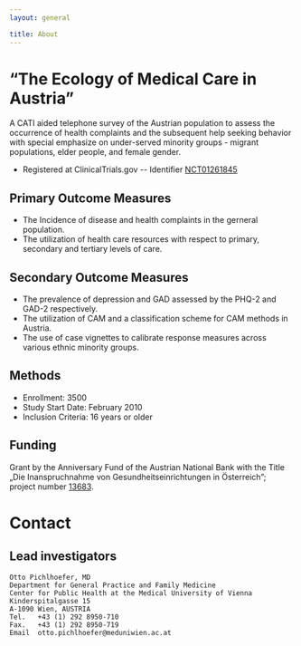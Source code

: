 ```yaml
---
layout: general

title: About
---
```


“The Ecology of Medical Care in Austria”
========================================
A CATI aided telephone survey of the Austrian population to assess the occurrence of health complaints and the subsequent help seeking behavior with special emphasize on under-served minority groups - migrant populations, elder people, and female gender.

- Registered at ClinicalTrials.gov -- Identifier [NCT01261845][]

[NCT01261845]: http://clinicaltrials.gov/show/NCT01261845


Primary Outcome Measures
-------------------------
- The Incidence of disease and health complaints in the gerneral population.
- The utilization of health care resources with respect to primary, secondary and tertiary levels of care.

Secondary Outcome Measures
---------------------------
- The prevalence of depression and GAD assessed by the PHQ-2 and GAD-2 respectively.
- The utilization of CAM and a classification scheme for CAM methods in Austria.
- The use of case vignettes to calibrate response measures across various ethnic minority groups.

Methods
-------
- Enrollment:	3500
- Study Start Date:	February 2010
- Inclusion Criteria: 16 years or older

Funding
-------
Grant by the Anniversary Fund of the Austrian National Bank with the Title „Die Inanspruchnahme von Gesundheitseinrichtungen in Österreich”; project number [13683][].

[13683]: http://www.oenb.at/jublfonds/jublfonds/projectsearch?id=5106&action=detailview&origin=resultlist


Contact
=======

Lead investigators
------------------

    Otto Pichlhoefer, MD
    Department for General Practice and Family Medicine
    Center for Public Health at the Medical University of Vienna
    Kinderspitalgasse 15
    A-1090 Wien, AUSTRIA
    Tel.   +43 (1) 292 8950-710
    Fax.   +43 (1) 292 8950-719
    Email  otto.pichlhoefer@meduniwien.ac.at


